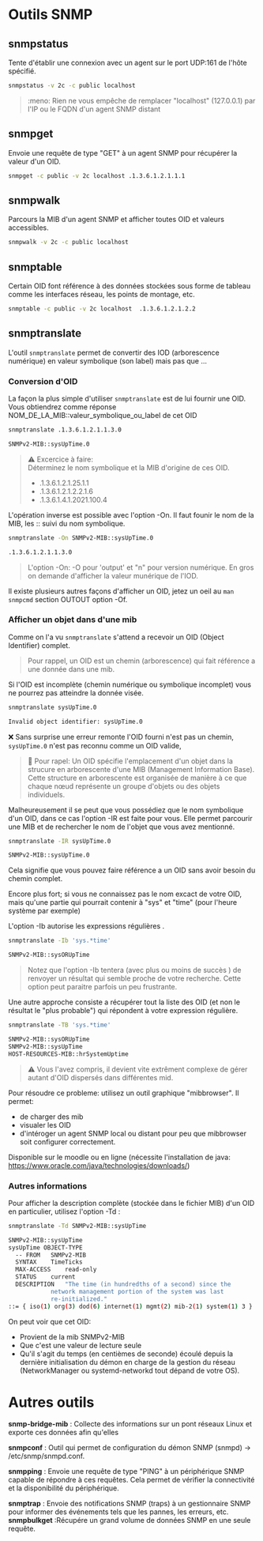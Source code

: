 # Outils SNMP
## snmpstatus
Tente d'établir une connexion avec un agent sur le port UDP:161 de l'hôte spécifié.
``` bash  
snmpstatus -v 2c -c public localhost
```
> :meno: Rien ne vous empêche de remplacer "localhost" (127.0.0.1) par l'IP ou le FQDN d'un agent SNMP distant

## snmpget
Envoie une requête de type "GET" à un agent SNMP pour récupérer la valeur d'un OID.
``` bash  
snmpget -c public -v 2c localhost .1.3.6.1.2.1.1.1
```

## snmpwalk
Parcours la MIB d'un agent SNMP et afficher toutes OID et valeurs accessibles.
``` bash
snmpwalk -v 2c -c public localhost
```
 ## snmptable
 Certain OID font référence à des données stockées sous forme de tableau comme les interfaces réseau, les points de montage, etc.
``` bash  
snmptable -c public -v 2c localhost  .1.3.6.1.2.1.2.2
```
## snmptranslate
L'outil `snmptranslate` permet de convertir des IOD (arborescence numérique) en valeur symbolique (son label) mais pas que ...
### Conversion d'OID
La façon la plus simple d'utiliser `snmptranslate` est de lui fournir une OID. Vous obtiendrez comme réponse NOM_DE_LA_MIB::valeur_symbolique_ou_label de cet OID

``` bash  
snmptranslate .1.3.6.1.2.1.1.3.0

SNMPv2-MIB::sysUpTime.0
```
> :warning: Excercice à faire:  
> Déterminez le nom symbolique et la MIB d'origine de ces OID.
> - .1.3.6.1.2.1.25.1.1  
> - .1.3.6.1.2.1.2.2.1.6  
> - .1.3.6.1.4.1.2021.100.4

L'opération inverse est possible avec l'option -On. Il faut founir le nom de la MIB, les :: suivi du nom symbolique.
``` bash
snmptranslate -On SNMPv2-MIB::sysUpTime.0

.1.3.6.1.2.1.1.3.0
```
> L'option -On: -O pour 'output' et "n" pour version numérique. En gros on demande d'afficher la valeur munérique de l'IOD.

Il existe plusieurs autres façons d'afficher un OID, jetez un oeil au `man snmpcmd` section OUTOUT option -Of.

### Afficher un objet dans d'une mib
Comme on l'a vu `snmptranslate` s'attend a recevoir un OID (Object Identifier) complet.
> Pour rappel, un OID est un chemin (arborescence) qui fait référence a une donnée dans une mib.

Si l'OID est incomplète (chemin numérique ou symbolique incomplet) vous ne pourrez pas atteindre la donnée visée.

``` bash
snmptranslate sysUpTime.0

Invalid object identifier: sysUpTime.0
```
:x: Sans surprise  une erreur remonte l'OID fourni n'est pas un chemin, `sysUpTime.0` n'est pas reconnu comme un OID valide,

> :memo: Pour rapel: Un OID spécifie l'emplacement d'un objet dans la strucure en arborescente d'une MIB (Management Information Base). Cette structure en arborescente est organisée de manière à ce que chaque nœud représente un groupe d'objets ou des objets individuels.

Malheureusement il se peut que vous possédiez que le nom symbolique d'un OID, dans ce cas l'option -IR est faite pour vous.
Elle permet parcourir une MIB et de rechercher le nom de l'objet que vous avez mentionné.

``` bash
snmptranslate -IR sysUpTime.0

SNMPv2-MIB::sysUpTime.0
```
Cela signifie que vous pouvez faire référence a un OID sans avoir besoin du chemin complet.

Encore plus fort; si vous ne connaissez pas le nom excact de votre OID, mais qu'une partie qui pourrait contenir à "sys" et "time" (pour l'heure système par exemple)

L'option -Ib autorise les expressions régulières .
``` bash
snmptranslate -Ib 'sys.*time'

SNMPv2-MIB::sysORUpTime
```
> Notez que l'option -Ib tentera (avec plus ou moins de succès ) de renvoyer un résultat qui semble proche de votre recherche. Cette option peut paraitre parfois un peu frustrante.

Une autre approche consiste a récupérer tout la liste des OID (et non le résultat le "plus probable") qui répondent à votre expression régulière.

``` bash
snmptranslate -TB 'sys.*time'

SNMPv2-MIB::sysORUpTime
SNMPv2-MIB::sysUpTime
HOST-RESOURCES-MIB::hrSystemUptime
```
> :warning: Vous l'avez compris, il devient vite extrêment complexe de gérer autant d'OID dispersés dans différentes mid.

Pour résoudre ce probleme: utilisez un outil graphique  "mibbrowser". Il permet:
 - de charger des mib
 - visualer les OID
 - d'intéroger un agent SNMP local ou distant pour peu que mibbrowser soit configurer correctement.
   
Disponible sur le moodle ou en ligne (nécessite l'installation de java: https://www.oracle.com/java/technologies/downloads/)

### Autres informations
Pour afficher la description complète (stockée dans le fichier MIB) d'un OID en particulier, utilisez l'option -Td :
``` bash
snmptranslate -Td SNMPv2-MIB::sysUpTime

SNMPv2-MIB::sysUpTime
sysUpTime OBJECT-TYPE
  -- FROM	SNMPv2-MIB
  SYNTAX	TimeTicks
  MAX-ACCESS	read-only
  STATUS	current
  DESCRIPTION	"The time (in hundredths of a second) since the
            network management portion of the system was last
            re-initialized."
::= { iso(1) org(3) dod(6) internet(1) mgmt(2) mib-2(1) system(1) 3 }
```
On peut voir que cet OID:
 - Provient de la mib SNMPv2-MIB
 - Que c'est une valeur de lecture seule
 - Qu'il s'agit du temps (en centièmes de seconde) écoulé depuis la dernière initialisation du démon en charge de la gestion du réseau (NetworkManager ou systemd-networkd tout dépand de votre OS).

# Autres outils
**snmp-bridge-mib** : Collecte des informations sur un pont réseaux Linux et exporte ces données afin qu'elles 

**snmpconf** : Outil qui permet de configuration du démon SNMP (snmpd) -> /etc/snmp/snmpd.conf.  

**snmpping** : Envoie une requête de type "PING" à un périphérique SNMP capable de répondre à ces requêtes. Cela permet de vérifier la connectivité et la disponibilité du périphérique.  


**snmptrap** : Envoie des notifications SNMP (traps) à un gestionnaire SNMP pour informer des événements tels que les pannes, les erreurs, etc.  
**snmpbulkget** :Récupére un grand volume de données SNMP en une seule requête.  



